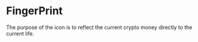 # FingerPrint
The purpose of the icon is to reflect the current crypto money directly to the current life.
